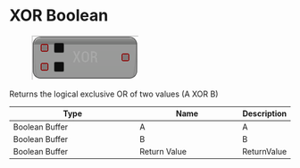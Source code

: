 # XOR Boolean

<div align="left" data-full-width="false">

<figure><img src="XOR_Boolean.png" alt=""><figcaption></figcaption></figure>

</div>

Returns the logical exclusive OR of two values (A XOR B)

<table>
<thead><tr><th width="250">Type</th><th width="200">Name</th><th>Description</th></tr></thead>
<tbody>
<tr><td>Boolean Buffer</td><td>A</td><td>A</td></tr>
<tr><td>Boolean Buffer</td><td>B</td><td>B</td></tr>
<tr><td>Boolean Buffer</td><td>Return Value</td><td>ReturnValue</td></tr>
</tbody>
</table>